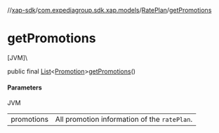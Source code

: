 //[xap-sdk](../../../index.md)/[com.expediagroup.sdk.xap.models](../index.md)/[RatePlan](index.md)/[getPromotions](get-promotions.md)

# getPromotions

[JVM]\

public final [List](https://docs.oracle.com/javase/8/docs/api/java/util/List.html)&lt;[Promotion](../-promotion/index.md)&gt;[getPromotions](get-promotions.md)()

#### Parameters

JVM

| | |
|---|---|
| promotions | All promotion information of the `ratePlan`. |
